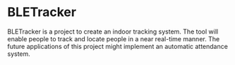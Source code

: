 # BLETracker
BLETracker is a project to create an indoor tracking system. The tool will enable people to track and locate people in a near real-time manner. The future applications of this project might implement an automatic attendance system.

